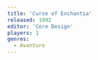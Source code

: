 ```yaml
---
title: 'Curse of Enchantia'
released: 1992
editor: 'Core Design'
players: 1
genres:
  - Aventure
---
```

